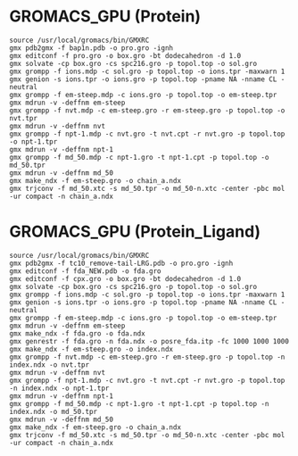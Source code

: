# GROMACS_GPU (Protein)
    source /usr/local/gromacs/bin/GMXRC
    gmx pdb2gmx -f bap1n.pdb -o pro.gro -ignh
    gmx editconf -f pro.gro -o box.gro -bt dodecahedron -d 1.0
    gmx solvate -cp box.gro -cs spc216.gro -p topol.top -o sol.gro
    gmx grompp -f ions.mdp -c sol.gro -p topol.top -o ions.tpr -maxwarn 1
    gmx genion -s ions.tpr -o ions.gro -p topol.top -pname NA -nname CL -neutral
    gmx grompp -f em-steep.mdp -c ions.gro -p topol.top -o em-steep.tpr
    gmx mdrun -v -deffnm em-steep
    gmx grompp -f nvt.mdp -c em-steep.gro -r em-steep.gro -p topol.top -o nvt.tpr
    gmx mdrun -v -deffnm nvt
    gmx grompp -f npt-1.mdp -c nvt.gro -t nvt.cpt -r nvt.gro -p topol.top -o npt-1.tpr
    gmx mdrun -v -deffnm npt-1
    gmx grompp -f md_50.mdp -c npt-1.gro -t npt-1.cpt -p topol.top -o md_50.tpr
    gmx mdrun -v -deffnm md_50
    gmx make_ndx -f em-steep.gro -o chain_a.ndx
    gmx trjconv -f md_50.xtc -s md_50.tpr -o md_50-n.xtc -center -pbc mol -ur compact -n chain_a.ndx
# GROMACS_GPU (Protein_Ligand) 
    source /usr/local/gromacs/bin/GMXRC
    gmx pdb2gmx -f tc10_remove-tail-LRG.pdb -o pro.gro -ignh
    gmx editconf -f fda_NEW.pdb -o fda.gro
    gmx editconf -f cpx.gro -o box.gro -bt dodecahedron -d 1.0
    gmx solvate -cp box.gro -cs spc216.gro -p topol.top -o sol.gro
    gmx grompp -f ions.mdp -c sol.gro -p topol.top -o ions.tpr -maxwarn 1
    gmx genion -s ions.tpr -o ions.gro -p topol.top -pname NA -nname CL -neutral
    gmx grompp -f em-steep.mdp -c ions.gro -p topol.top -o em-steep.tpr
    gmx mdrun -v -deffnm em-steep
    gmx make_ndx -f fda.gro -o fda.ndx
    gmx genrestr -f fda.gro -n fda.ndx -o posre_fda.itp -fc 1000 1000 1000
    gmx make_ndx -f em-steep.gro -o index.ndx
    gmx grompp -f nvt.mdp -c em-steep.gro -r em-steep.gro -p topol.top -n index.ndx -o nvt.tpr
    gmx mdrun -v -deffnm nvt
    gmx grompp -f npt-1.mdp -c nvt.gro -t nvt.cpt -r nvt.gro -p topol.top -n index.ndx -o npt-1.tpr
    gmx mdrun -v -deffnm npt-1
    gmx grompp -f md_50.mdp -c npt-1.gro -t npt-1.cpt -p topol.top -n index.ndx -o md_50.tpr
    gmx mdrun -v -deffnm md_50
    gmx make_ndx -f em-steep.gro -o chain_a.ndx
    gmx trjconv -f md_50.xtc -s md_50.tpr -o md_50-n.xtc -center -pbc mol -ur compact -n chain_a.ndx
